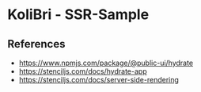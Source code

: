 # KoliBri - SSR-Sample

## References

- https://www.npmjs.com/package/@public-ui/hydrate
- https://stenciljs.com/docs/hydrate-app
- https://stenciljs.com/docs/server-side-rendering
